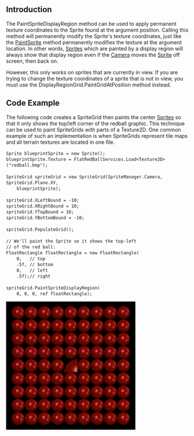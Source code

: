 ## Introduction

The PaintSpriteDisplayRegion method can be used to apply permanent texture coordinates to the Sprite found at the argument position. Calling this method will permanently modify the Sprite's texture coordinates, just like the [PaintSprite](/frb/docs/index.php?title=FlatRedBall.ManagedSpriteGroups.SpriteGrid#SpriteGrids_and_Textures.md "FlatRedBall.ManagedSpriteGroups.SpriteGrid") method permanently modifies the texture at the argument location. In other words, [Sprites](/frb/docs/index.php?title=FlatRedBall.Sprite.md "FlatRedBall.Sprite") which are painted by a display region will always show that display region even if the [Camera](/frb/docs/index.php?title=FlatRedBall.Camera.md "FlatRedBall.Camera") moves the [Sprite](/frb/docs/index.php?title=FlatRedBall.Sprite.md "FlatRedBall.Sprite") off screen, then back on.

However, this only works on sprites that are currently in view. If you are trying to change the texture coordinates of a sprite that is not in view, you must use the DisplayRegionGrid.PaintGridAtPosition method instead.

## Code Example

The following code creates a SpriteGrid then paints the center [Sprites](/frb/docs/index.php?title=FlatRedBall.Sprite.md "FlatRedBall.Sprite") so that it only shows the top/left corner of the redball graphic. This technique can be used to paint SpriteGrids with parts of a Texture2D. One common example of such an implementation is when SpriteGrids represent tile maps and all terrain textures are located in one file.

    Sprite blueprintSprite = new Sprite();
    blueprintSprite.Texture = FlatRedBallServices.Load<Texture2D>("redball.bmp");

    SpriteGrid spriteGrid = new SpriteGrid(SpriteManager.Camera, SpriteGrid.Plane.XY,
        blueprintSprite);

    spriteGrid.XLeftBound = -10;
    spriteGrid.XRightBound = 10;
    spriteGrid.YTopBound = 10;
    spriteGrid.YBottomBound = -10;

    spriteGrid.PopulateGrid();

    // We'll paint the Sprite so it shows the top-left
    // of the red ball:
    FloatRectangle floatRectangle = new FloatRectangle(
        0,   // top
        .5f, // bottom
        0,   // left
        .5f);// right

    spriteGrid.PaintSpriteDisplayRegion(
        0, 0, 0, ref floatRectangle);

![SpriteDisplayRegion.png](/media/migrated_media-SpriteDisplayRegion.png)
